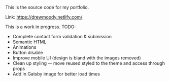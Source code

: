This is the source code for my portfolio.

Link: https://drewmoody.netlify.com/

This is a work in progress. TODO:

- Complete contact form validation & submission
- Semantic HTML
- Animations
- Button disable
- Improve mobile UI (design is bland with the images removed)
- Clean up styling -- move reused styled to the theme and access through props
- Add in Gatsby image for better load times
